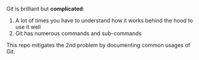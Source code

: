 Git is brilliant but **complicated**:

1. A lot of times you have to understand how it works behind the hood to use it well
2. Git has numerous commands and sub-commands

This repo mitigates the 2nd problem by documenting common usages of Git.
